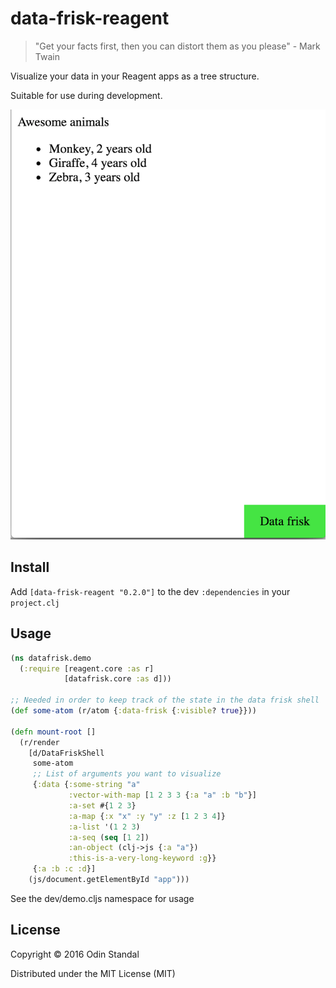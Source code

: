# data-frisk-reagent

> "Get your facts first, then you can distort them as you please" - Mark Twain

Visualize your data in your Reagent apps as a tree structure.

Suitable for use during development.

<img src="data-frisk.gif">

## Install

Add `[data-frisk-reagent "0.2.0"]` to the dev `:dependencies` in your `project.clj`

## Usage

```clojure
(ns datafrisk.demo
  (:require [reagent.core :as r]
            [datafrisk.core :as d]))

;; Needed in order to keep track of the state in the data frisk shell
(def some-atom (r/atom {:data-frisk {:visible? true}}))

(defn mount-root []
  (r/render
    [d/DataFriskShell
     some-atom
     ;; List of arguments you want to visualize
     {:data {:some-string "a"
             :vector-with-map [1 2 3 3 {:a "a" :b "b"}]
             :a-set #{1 2 3}
             :a-map {:x "x" :y "y" :z [1 2 3 4]}
             :a-list '(1 2 3)
             :a-seq (seq [1 2])
             :an-object (clj->js {:a "a"})
             :this-is-a-very-long-keyword :g}}
     {:a :b :c :d}]
    (js/document.getElementById "app")))
```

See the dev/demo.cljs namespace for usage

## License

Copyright © 2016 Odin Standal

Distributed under the MIT License (MIT)